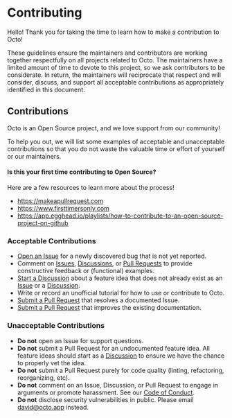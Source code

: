 # Contributing

Hello! Thank you for taking the time to learn how to make a contribution to Octo!

These guidelines ensure the maintainers and contributors are working together respectfully on all projects related to Octo. The maintainers have a limited amount of time to devote to this project, so we ask contributors to be considerate. In return, the maintainers will reciprocate that respect and will consider, discuss, and support all acceptable contributions as appropriately identified in this document.

## Contributions

Octo is an Open Source project, and we love support from our community!

To help you out, we will list some examples of acceptable and unacceptable contributions so that you do not waste the valuable time or effort of yourself or our maintainers.

#### Is this your first time contributing to Open Source?

Here are a few resources to learn more about the process!

- https://makeapullrequest.com
- https://www.firsttimersonly.com
- https://app.egghead.io/playlists/how-to-contribute-to-an-open-source-project-on-github

### Acceptable Contributions

- [Open an Issue](https://github.com/writewithocto/octo/issues) for a newly discovered bug that is not yet reported.
- Comment on [Issues](https://github.com/writewithocto/octo/issues), [Discussions](https://github.com/writewithocto/octo/discussions), or [Pull Requests](https://github.com/writewithocto/octo/pulls) to provide constructive feedback or (functional) examples.
- [Start a Discussion](https://github.com/writewithocto/octo/discussions) about a feature idea that does not already exist as an [Issue](https://github.com/writewithocto/octo/issues) or a [Discussion](https://github.com/writewithocto/octo/discussions).
- Write or record an unofficial tutorial for how to use or contribute to Octo.
- [Submit a Pull Request](https://github.com/writewithocto/octo/pulls) that resolves a documented Issue.
- [Submit a Pull Request](https://github.com/writewithocto/octo/pulls) that improves the existing documentation.

### Unacceptable Contributions

- **Do not** open an Issue for support questions.
- **Do not** submit a Pull Request for an undocumented feature idea. All feature ideas should start as a [Discussion](https://github.com/writewithocto/octo/discussions) to ensure we have the chance to properly vet the idea.
- **Do not** submit a Pull Request purely for code quality (linting, refactoring, reorganizing, etc).
- **Do not** comment on an Issue, Discussion, or Pull Request to engage in arguments or promote harassment. See our [Code of Conduct](https://github.com/writewithocto/octo/blob/main/CODE_OF_CONDUCT.md).
- **Do not** disclose security vulnerabilities in public. Please email [david@octo.app](mailto:david@octo.app) instead.
